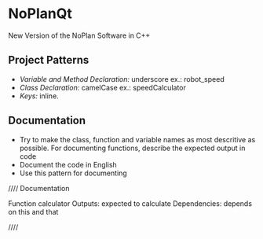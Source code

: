 # NoPlanQt

New Version of the NoPlan Software in C++

## Project Patterns

  - *Variable and Method Declaration:* underscore ex.: robot_speed
  - *Class Declaration:* camelCase ex.: speedCalculator
  - *Keys:* inline.

## Documentation

  - Try to make the class, function and variable names as most descritive as possible. For documenting functions, describe the expected output in code
  - Document the code in English
  - Use this pattern for documenting

  ////  Documentation

  Function calculator
  Outputs: expected to calculate 
  Dependencies: depends on this and that

  ////